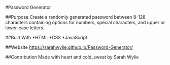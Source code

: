 #Password Generator

##Purpose
Create a randomly generated password between 8-128 characters containing options for numbers, special characters, and upper or lower-case letters.

##Built With
*HTML *CSS *JavaScript

##Website
https://sarahwylie.github.io/Password-Generator/

##Contribution
Made with heart and cold_sweat by Sarah Wylie